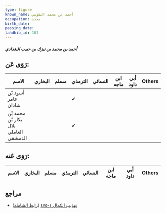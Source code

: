 ```yaml
---
type: figure
known_name: أحمد بن محمد الطوسي
occupation: محدث
birth_date:
passing_date:
tahdhib_id: 101
---
```

##### أحمد بن محمد بن نيزك بن حبيب البغدادي

## رَوَى عَن:
| الاسم                                  | البخاري | مسلم | الترمذي | النسائي | ابن ماجه | أبي داود | Others |
| -------------------------------------- | ------- | ---- | ------- | ------- | -------- | -------- | ------ |
| أسود بْن عامر شاذان                    |         |      | ✔       |         |          |          |        |
| محمد بْن بكار بْن بلال العاملي الدمشقي |         |      | ✔       |         |          |          |        |
## رَوَى عَنه:
| الاسم | البخاري | مسلم | الترمذي | النسائي | ابن ماجه | أبي داود | Others |
| ----- | ------- | ---- | ------- | ------- | -------- | -------- | ------ |
## مراجع
- [تهذيب الكمال ١-٤٧٥](obsidian://open?vault=Tahdhib-al-Kamal&file=Figures/١٠١-أحمد%20بن%20محمد%20بن%20نيزك%20بن%20حبيب%20البغدادي) ([رابط الشاملة](https://shamela.ws/book/3722/474))